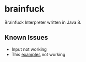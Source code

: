 # brainfuck
Brainfuck Interpreter written in Java 8.

Known Issues
-----------------------------------------

- Input not working
- This [examples](https://esolangs.org/wiki/Brainfuck#Examples) not working
